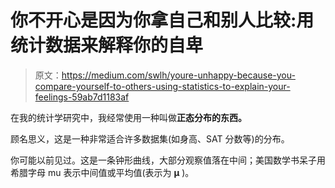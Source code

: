 # 你不开心是因为你拿自己和别人比较:用统计数据来解释你的自卑

> 原文：<https://medium.com/swlh/youre-unhappy-because-you-compare-yourself-to-others-using-statistics-to-explain-your-feelings-59ab7d1183af>

在我的统计学研究中，我经常使用一种叫做**正态分布的东西。**

顾名思义，这是一种非常适合许多数据集(如身高、SAT 分数等)的分布。

你可能以前见过。这是一条钟形曲线，大部分观察值落在中间；美国数学书呆子用希腊字母 mu 表示中间值或平均值(表示为 **μ** )。